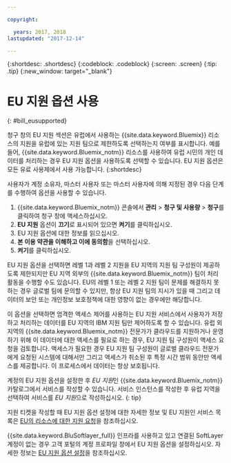 ```yaml
---

copyright:

  years: 2017, 2018
lastupdated: "2017-12-14"

---
```


{:shortdesc: .shortdesc}
{:codeblock: .codeblock}
{:screen: .screen}
{:tip: .tip}
{:new_window: target="_blank"}

# EU 지원 옵션 사용
{: #bill_eusupported}

청구 창의 EU 지원 섹션은 유럽에서 사용하는 {{site.data.keyword.Bluemix}} 리소스의 지원을 유럽에 있는 지원 팀으로 제한하도록 선택하는지 여부를 표시합니다. 예를 들어, {{site.data.keyword.Bluemix_notm}} 리소스를 사용하여 유럽 시민의 개인 데이터를 처리하는 경우 EU 지원 옵션을 사용하도록 선택할 수 있습니다. EU 지원 옵션은 모든 유료 사용제에서 사용 가능합니다.
{:shortdesc}

사용자가 계정 소유자, 마스터 사용자 또는 마스터 사용자에 의해 지정된 경우 다음 단계를 수행하여 옵션을 사용할 수 있습니다.

1. {{site.data.keyword.Bluemix_notm}} 콘솔에서 **관리** > **청구 및 사용량** > **청구**를 클릭하여 청구 창에 액세스하십시오.  
2. **EU 지원** 옵션이 **끄기**로 표시되어 있으면 **켜기**를 클릭하십시오.
3. EU 지원 옵션에 대한 정보를 읽으십시오.
4. **본 이용 약관을 이해하고 이에 동의함**을 선택하십시오.
5. **켜기**를 클릭하십시오.

EU 지원 옵션을 선택하면 레벨 1과 레벨 2 지원을 EU 지역의 지원 팀 구성원이 제공하도록 제한되지만 EU 지역 외부의 {{site.data.keyword.Bluemix_notm}} 팀이 처리 활동을 수행할 수도 있습니다. EU의 레벨 1 또는 레벨 2 지원 팀이 문제를 해결하지 못하는 경우 글로벌 팀에 문의할 수 있지만, 항상 EU 지원 팀의 지시가 있을 때 그리고 데이터의 보안 또는 개인정보 보호정책에 대한 영향이 없는 경우에만 해당합니다.

이 옵션을 선택하면 엄격한 액세스 제어를 사용하는 EU 지원 서비스에서 사용자가 저장하고 처리하는 데이터를 EU 지역의 IBM 지원 팀만 제어하도록 할 수 있습니다. 유럽 외 지역의 {{site.data.keyword.Bluemix_notm}} 전문가가 클라우드를 지원하거나 운영하기 위해 이 데이터에 대한 액세스를 필요로 하는 경우, EU 지원 팀 구성원이 액세스 요청을 검토합니다. 액세스가 필요한 경우 EU 지원 팀 구성원이 글로벌 클라우드 전문가에게 요청된 시스템에 대해서만 그리고 액세스가 취소된 후 특정 시간 범위 동안만 액세스를 제공합니다. 이 프로세스에서 데이터는 항상 보호됩니다.

계정의 EU 지원 옵션을 설정한 후 *EU 지원*인 {{site.data.keyword.Bluemix_notm}} 카탈로그에서 서비스를 작성할 수 있습니다. 서비스 인스턴스를 작성한 후 유럽 지역을 선택하여 서비스를 *EU 지원*으로 작성하십시오.
{: tip}

지원 티켓을 작성할 때 EU 지원 옵션 설정에 대한 자세한 정보 및 EU 지원인 서비스 목록은 [EU의 리소스에 대한 지원 요청](/docs/get-support/howtogetsupport.html#eusupported)을 참조하십시오.

{{site.data.keyword.BluSoftlayer_full}} 인프라를 사용하고 있고 연결된 SoftLayer 계정이 없는 경우 고객 포털의 계정 프로파일 창에서 EU 지원 옵션을 설정하십시오. 자세한 정보는 [EU 지원 옵션 설정](/docs/customer-portal/cpmanuserprof.html#cp_seteusupported)을 참조하십시오.
